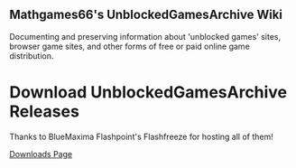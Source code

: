 ## Mathgames66's UnblockedGamesArchive Wiki
Documenting and preserving information about 'unblocked games' sites, browser game sites, and other forms of free or paid online game distribution.

# Download UnblockedGamesArchive Releases

Thanks to BlueMaxima Flashpoint's Flashfreeze for hosting all of them!

[Downloads Page](mathgames66.github.io/unblockedgamesarchive/downloads.md)

